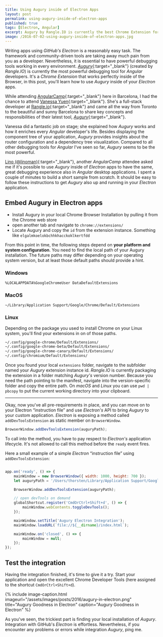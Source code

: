 ```yaml
---
title: Using Augury inside of Electron Apps
layout: post
permalink: using-augury-inside-of-electron-apps
published: true
tags: [Electron, Angular]
excerpt: Augury by Rangle.IO is currently the best Chrome Extension for debugging Angular apps. Learn how to debug Angular apps inside of Electron using Augury.
image: /2016-07-02-using-augury-inside-of-electron-apps.jpg
---
```


Writing apps using *GitHub's Electron* is a reasonably easy task. The framework and community-driven tools are taking away much pain from you as a developer. Nevertheless, it is essential to have powerful debugging tools working in every environment. [*Augury*](https://augury.rangle.io/){:target="_blank"} (created by *Rangle.IO*) is currently the most powerful debugging tool for *Angular* developers. It's a *Chrome Extension* that works perfectly inside of the Browser, in this post, you'll learn how to use *Augury* inside of your *Electron* apps.

While attending [AngularCamp](http://angularcamp.org){:target="_blank"} here in Barcelona, I had the chance to attend [Vanessa Yuen](https://twitter.com/vanessayuenn){:target="_blank"}. She's a full-stack developer at [Rangle.io](http://rangle.io/){:target="_blank"} and came all the way from Toronto to the beautiful and sunny Barcelona to share key concepts and responsibilities of their latest tool, [*Augury*](https://augury.rangle.io/){:target="_blank"}.

Vanessa did a fantastic job on stage; she explained how *Augury* works and how it enriches every *Angular* developer's life. Besides displaying the component tree of your application, *Augury* provides insights about the router configuration and a dependency tree visualization. Compared to all other debugging tools for *Angular* I've seen so far, *Augury* seems to be the most powerful.

[Lino (@linoman)](https://twitter.com/linoman){:target="_blank"}, another *AngularCamp* attendee asked me if it's possible to use *Augury* inside of *Electron* apps to have the same, great debugging experience also in *Angular* desktop applications. I spent a couple of minutes to build a short sample from scratch. It should be easy to follow these instructions to get *Augury* also up and running in your *Electron* application.

## Embed Augury in Electron apps

- Install Augury in your local Chrome Browser Installation by pulling it from the Chrome web store
- open another tab and navigate to `chrome://extensions/`
- Locate Augury and copy the `id` from the extension instance. Something like `elgalmkoelokbchhkhacckoklkertfdd`

From this point in time, the following steps depend on **your platform and system configuration**. You need to find the local path of your Augury installation. The future paths may differ depending on your operating system version, but at least those default paths should provide a hint.

### Windows

`%LOCALAPPDATA%GoogleChromeUser DataDefaultExtensions`

### MacOS

`~/Library/Application Support/Google/Chrome/Default/Extensions`

### Linux

Depending on the package you used to install Chrome on your Linux system, you'll find your extensions in on of those paths.

```bash
~/.config/google-chrome/Default/Extensions/  
~/.config/google-chrome-beta/Default/Extensions/
~/.config/google-chrome-canary/Default/Extensions/
~/.config/chromium/Default/Extensions/

```

Once you found your local `extensions` folder, navigate to the subfolder named your *Augury* extension instance id. *Rangle.IO* is currently packaging the extension in a folder matching *Augury's* version number. Because you need the path pointing to the manifest, navigate into the version-specific folder and copy the entire path. On *macOS* and *Linux* you can use `pwd | pbcopy` to put the current working directory into your clipboard.

----

Okay, now you've all pre-requirements in place, and you can move on to your Electron “instruction file” and use *Electron's* API to bring *Augury* to your custom application. *Electron* is exposing a method called `addDevToolsExtension` as static member on `BrowserWindow`.

```javascript
BrowserWindow.addDevToolsExtension(auguryPath);

```

To call into the method, you have to pay respect to *Electron's* application lifecycle. It's not allowed to call this method before the `ready` event fires.

Here a small example of a simple *Electron* “instruction file” using `addDevToolsExtension`:

```javascript

app.on('ready', () => {
    mainWindow = new BrowserWindow({ width: 1000, height: 700 });
    let auguryPath = '/Users/thorsten/Library/Application Support/Google/Chrome/Default/Extensions/abcdefghijklmnopqrs/1.0.3_0';

    BrowserWindow.addDevToolsExtension(auguryPath);

    // open devTools on demand
    globalShortcut.register('CmdOrCtrl+Shift+d', () => {
        mainWindow.webContents.toggleDevTools();
    });

    mainWindow.setTitle('Augury Electron Integration');
    mainWindow.loadURL(`file://${__dirname}/index.html`);

    mainWindow.on('closed', () => {
        mainWindow = null;
    });
});

```

## Test the integration

Having the integration finished, it's time to give it a try. Start your application and open the excellent Chrome Developer Tools (here assigned to the shortcut `CmdOrCtrl+Shift+d`).

{% include image-caption.html imageurl="/assets/images/posts/2016/augury-in-electron.png"
title="Augury Goodness in Electron" caption="Augury Goodness in Electron" %}

As you've seen, the trickiest part is finding your local installation of *Augury*. Integration with GitHub's *Electron* is effortless. Nevertheless, if you encounter any problems or errors while integration *Augury*, ping me.
